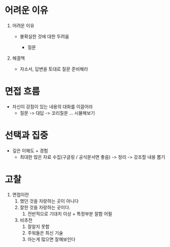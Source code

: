# 어려운 이유

1. 어려운 이유

   * 불확실한 것에 대한 두려움

     * 질문

     

2. 해결책
   * 자소서, 답변을 토대로 질문 준비해라



# 면접 흐름

* 자신이 강점이 있는 내용의 대화를 이끌어라
  * 질문 -> 대답  -> 꼬리질문 ...  시뮬해보기



# 선택과 집중

* 깊은 이해도 + 경험
  * 최대한 많은 자료 수집(구글링 / 공식문서면 좋음) -> 정리 -> 강조할 내용 뽑기



# 고찰

1. 면접이란
   1. 했던 것을 자랑하는 곳이 아니다
   2. 잘한 것을 자랑하는 곳이다.
      1. 전반적으로 기대치 이상 + 특정부분 잘함 어필
   3. 비추천
      1. 잘알지 못함
      2. 주워들은 최신 기술
      3. 아는게 많으면 잘해보인다
